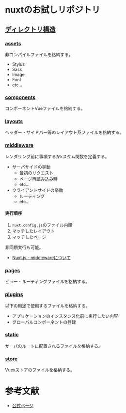 
# nuxtのお試しリポジトリ

## [ディレクトリ構造](https://ja.nuxtjs.org/guide/directory-structure)

### [assets](./assets)

非コンパイルファイルを格納する。

- Stylus
- Sass
- Image
- Font
- etc...

### [components](./components)

コンポーネントVueファイルを格納する。

### [layouts](./layouts)

ヘッダー・サイドバー等のレイアウト系ファイルを格納する。

### [middleware](./middleware)

レンダリング前に事項するかkスタム関数を定義する。

- サーバサイドの挙動
  - 最初のリクエスト
  - ページ再読み込み時
  - etc...
- クライアントサイドの挙動
  - ルーティング
  - etc...

#### 実行順序

1. `nuxt.config.js`のファイル内順
2. マッチしたレイアウト
3. マッチしたページ

非同期実行も可能。

- [Nuxt.js - middlewareについて](https://ja.nuxtjs.org/guide/routing/#%E3%83%9F%E3%83%89%E3%83%AB%E3%82%A6%E3%82%A7%E3%82%A2)

### [pages](./pages)

ビュー・ルーティングファイルを格納する。

### [plugins](./plugins)

以下の用途で使用するファイルを格納する。

- アプリケーションのインスタンス化前に実行したい内容
- グローバルコンポーネントの登録

### [static](./static)

サーバのルートに配置されるファイルを格納する。

### [store](./store)

Vuexストアのファイルを格納する。

# 参考文献

- [公式ページ](https://ja.nuxtjs.org/)

